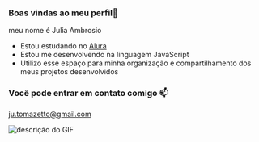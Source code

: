 ### Boas vindas ao meu perfil👋

meu nome é Julia Ambrosio

- Estou estudando no [Alura](https://www.alura.com.br)
- Estou me desenvolvendo na linguagem JavaScript
- Utilizo esse espaço para minha organização e compartilhamento dos meus projetos desenvolvidos

### Você pode entrar em contato comigo 📫

ju.tomazetto@gmail.com

![descrição do GIF](https://media1.tenor.com/m/FtoQ-fBHjFkAAAAC/gina-linetti-brooklyn-nine-nine.gif)
